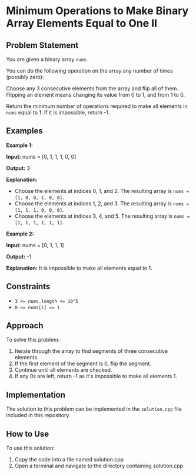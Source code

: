 # Minimum Operations to Make Binary Array Elements Equal to One II

## Problem Statement

You are given a binary array `nums`.

You can do the following operation on the array any number of times (possibly zero):

Choose any 3 consecutive elements from the array and flip all of them. Flipping an element means changing its value from 0 to 1, and from 1 to 0.

Return the minimum number of operations required to make all elements in `nums` equal to 1. If it is impossible, return -1.

## Examples

**Example 1:**

**Input:**
nums = [0, 1, 1, 1, 0, 0]

**Output:**
3

**Explanation:**
- Choose the elements at indices 0, 1, and 2. The resulting array is `nums = [1, 0, 0, 1, 0, 0]`.
- Choose the elements at indices 1, 2, and 3. The resulting array is `nums = [1, 1, 1, 0, 0, 0]`.
- Choose the elements at indices 3, 4, and 5. The resulting array is `nums = [1, 1, 1, 1, 1, 1]`.

**Example 2:**

**Input:**
nums = [0, 1, 1, 1]

**Output:**
-1


**Explanation:**
It is impossible to make all elements equal to 1.

## Constraints

- `3 <= nums.length <= 10^5`
- `0 <= nums[i] <= 1`

## Approach

To solve this problem:
1. Iterate through the array to find segments of three consecutive elements.
2. If the first element of the segment is 0, flip the segment.
3. Continue until all elements are checked.
4. If any 0s are left, return -1 as it's impossible to make all elements 1.

## Implementation

The solution to this problem can be implemented in the `solution.cpp` file included in this repository.


## How to Use
To use this solution:

1. Copy the code into a file named solution.cpp
2. Open a terminal and navigate to the directory containing solution.cpp
